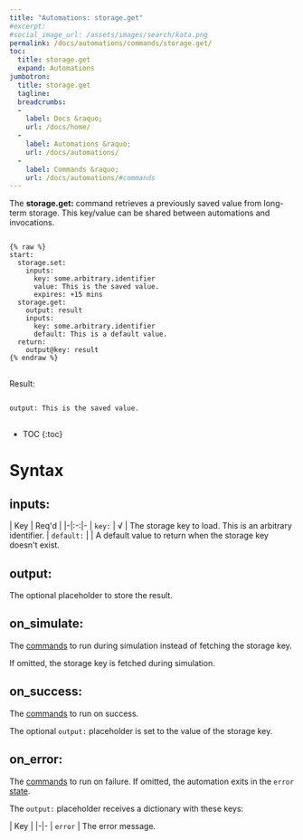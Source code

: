 ```yaml
---
title: "Automations: storage.get"
#excerpt: 
#social_image_url: /assets/images/search/kata.png
permalink: /docs/automations/commands/storage.get/
toc:
  title: storage.get
  expand: Automations
jumbotron:
  title: storage.get
  tagline: 
  breadcrumbs:
  -
    label: Docs &raquo;
    url: /docs/home/
  -
    label: Automations &raquo;
    url: /docs/automations/
  -
    label: Commands &raquo;
    url: /docs/automations/#commands
---
```


The **storage.get:** command retrieves a previously saved value from long-term storage. This key/value can be shared between automations and invocations.

<pre>
<code class="language-cerb">
{% raw %}
start:
  storage.set:
    inputs:
      key: some.arbitrary.identifier
      value: This is the saved value.
      expires: +15 mins
  storage.get:
    output: result
    inputs:
      key: some.arbitrary.identifier
      default: This is a default value.
  return:
    output@key: result
{% endraw %}
</code>
</pre>

Result:

<pre>
<code class="language-cerb">
output: This is the saved value.
</code>
</pre>

* TOC
{:toc}

# Syntax

## inputs:

| Key | Req'd | 
|-|:-:|-
| `key:` | √ | The storage key to load. This is an arbitrary identifier.
| `default:` | | A default value to return when the storage key doesn't exist.

## output:

The optional placeholder to store the result.

## on_simulate:

The [commands](/docs/automations/#commands) to run during simulation instead of fetching the storage key.

If omitted, the storage key is fetched during simulation.

## on_success:

The [commands](/docs/automations/#commands) to run on success.

The optional `output:` placeholder is set to the value of the storage key.

## on_error:

The [commands](/docs/automations/#commands) to run on failure. If omitted, the automation exits in the `error` [state](/docs/automations/#exit-states).

The `output:` placeholder receives a dictionary with these keys:

| Key |
|-|-
| `error` | The error message.